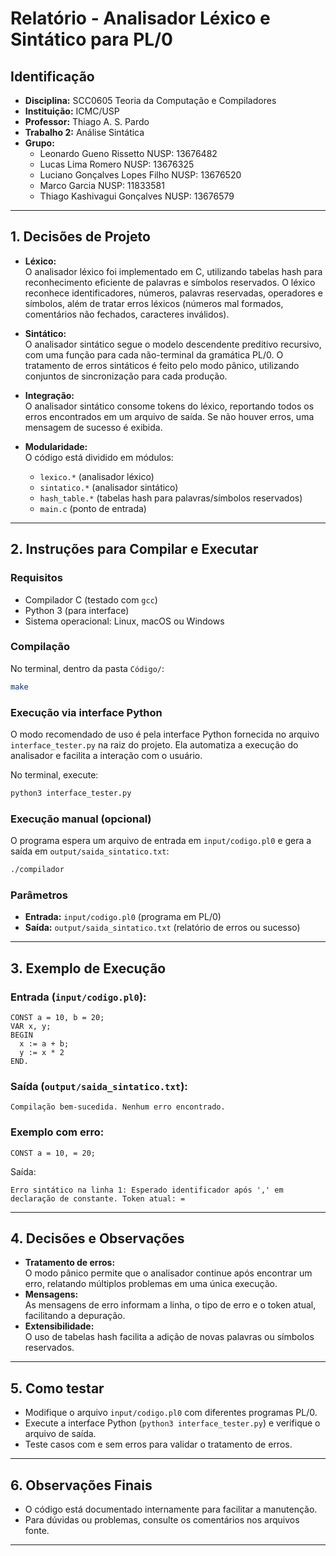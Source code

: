 # Relatório - Analisador Léxico e Sintático para PL/0

## Identificação

- **Disciplina:** SCC0605 Teoria da Computação e Compiladores  
- **Instituição:** ICMC/USP  
- **Professor:** Thiago A. S. Pardo  
- **Trabalho 2:** Análise Sintática  
- **Grupo:**  
  - Leonardo Gueno Rissetto NUSP: 13676482  
  - Lucas Lima Romero NUSP: 13676325  
  - Luciano Gonçalves Lopes Filho NUSP: 13676520  
  - Marco Garcia NUSP: 11833581  
  - Thiago Kashivagui Gonçalves NUSP: 13676579

---

## 1. Decisões de Projeto

- **Léxico:**  
  O analisador léxico foi implementado em C, utilizando tabelas hash para reconhecimento eficiente de palavras e símbolos reservados. O léxico reconhece identificadores, números, palavras reservadas, operadores e símbolos, além de tratar erros léxicos (números mal formados, comentários não fechados, caracteres inválidos).

- **Sintático:**  
  O analisador sintático segue o modelo descendente preditivo recursivo, com uma função para cada não-terminal da gramática PL/0. O tratamento de erros sintáticos é feito pelo modo pânico, utilizando conjuntos de sincronização para cada produção.

- **Integração:**  
  O analisador sintático consome tokens do léxico, reportando todos os erros encontrados em um arquivo de saída. Se não houver erros, uma mensagem de sucesso é exibida.

- **Modularidade:**  
  O código está dividido em módulos:  
  - `lexico.*` (analisador léxico)  
  - `sintatico.*` (analisador sintático)  
  - `hash_table.*` (tabelas hash para palavras/símbolos reservados)  
  - `main.c` (ponto de entrada)

---

## 2. Instruções para Compilar e Executar

### **Requisitos**
- Compilador C (testado com `gcc`)
- Python 3 (para interface)
- Sistema operacional: Linux, macOS ou Windows

### **Compilação**
No terminal, dentro da pasta `Código/`:
```sh
make
```

### **Execução via interface Python**
O modo recomendado de uso é pela interface Python fornecida no arquivo `interface_tester.py` na raiz do projeto. Ela automatiza a execução do analisador e facilita a interação com o usuário.

No terminal, execute:
```sh
python3 interface_tester.py
```

### **Execução manual (opcional)**
O programa espera um arquivo de entrada em `input/codigo.pl0` e gera a saída em `output/saida_sintatico.txt`:
```sh
./compilador
```

### **Parâmetros**
- **Entrada:** `input/codigo.pl0` (programa em PL/0)
- **Saída:** `output/saida_sintatico.txt` (relatório de erros ou sucesso)

---

## 3. Exemplo de Execução

### **Entrada (`input/codigo.pl0`):**
```pl0
CONST a = 10, b = 20;
VAR x, y;
BEGIN
  x := a + b;
  y := x * 2
END.
```

### **Saída (`output/saida_sintatico.txt`):**
```
Compilação bem-sucedida. Nenhum erro encontrado.
```

### **Exemplo com erro:**
```pl0
CONST a = 10, = 20;
```
Saída:
```
Erro sintático na linha 1: Esperado identificador após ',' em declaração de constante. Token atual: =
```

---

## 4. Decisões e Observações

- **Tratamento de erros:**  
  O modo pânico permite que o analisador continue após encontrar um erro, relatando múltiplos problemas em uma única execução.
- **Mensagens:**  
  As mensagens de erro informam a linha, o tipo de erro e o token atual, facilitando a depuração.
- **Extensibilidade:**  
  O uso de tabelas hash facilita a adição de novas palavras ou símbolos reservados.

---

## 5. Como testar

- Modifique o arquivo `input/codigo.pl0` com diferentes programas PL/0.
- Execute a interface Python (`python3 interface_tester.py`) e verifique o arquivo de saída.
- Teste casos com e sem erros para validar o tratamento de erros.

---

## 6. Observações Finais

- O código está documentado internamente para facilitar a manutenção.
- Para dúvidas ou problemas, consulte os comentários nos arquivos fonte.

---
